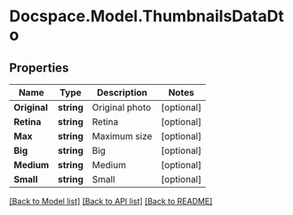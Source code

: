 # Docspace.Model.ThumbnailsDataDto

## Properties

Name | Type | Description | Notes
------------ | ------------- | ------------- | -------------
**Original** | **string** | Original photo | [optional] 
**Retina** | **string** | Retina | [optional] 
**Max** | **string** | Maximum size | [optional] 
**Big** | **string** | Big | [optional] 
**Medium** | **string** | Medium | [optional] 
**Small** | **string** | Small | [optional] 

[[Back to Model list]](../README.md#documentation-for-models) [[Back to API list]](../README.md#documentation-for-api-endpoints) [[Back to README]](../README.md)

